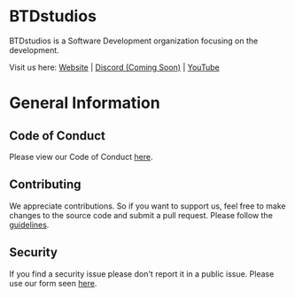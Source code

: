 # BTDstudios

BTDstudios is a Software Development organization focusing on the development.

Visit us here: [Website](https://btdstudios.github.io/) | [Discord (Coming Soon)]() | [YouTube](https://youtube.com/@BTDstudios-official)

# General Information
## Code of Conduct
Please view our Code of Conduct [here](https://github.com/BTDstudios/.github/blob/main/CODE_OF_CONDUCT.md).

## Contributing
We appreciate contributions. So if you want to support us,
feel free to make changes to the source code and submit a pull request.
Please follow the [guidelines](https://github.com/BTDstudios/.github/blob/main/CONTRIBUTING.md).

## Security
If you find a security issue please don't report it in a public issue.
Please use our form seen [here](https://github.com/BTDstudios/.github/blob/main/SECURITY.md).
